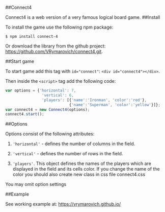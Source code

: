 ##Connect4

Connect4 is a web version of a very famous logical board game.
##Install

To install the game use the following npm package:

`$ npm install connect-4`

Or download the library from the github project: https://github.com/VRymarovich/connect4.git.

##Start game

To start game add this tag with `id="connect"`:
`<div id="connect4"></div>`.


Then inside the `<script>` tag add the following code:

```javascript
var options = {'horizontal': 7,
                'vertical': 6,
                'players': [{'name':'Ironman', 'color':'red'}, 
                            {'name':'Superman', 'color':'yellow'}]};
var connect4 = new Connect4(options);
connect4.start();
```
##Options

Options consist of the following attributes:


1. `'horizontal'` - defines the number of columns in the field.


2. `'vertical'` - defines the number of rows in the field.


3. `'players'`. This object defines the names of the players which are displayed in the field and its cells color. If you change the name of the color you should also create new class in css file connect4.css

You may omit option settings

##Example

See working example at:
https://vrymarovich.github.io/
